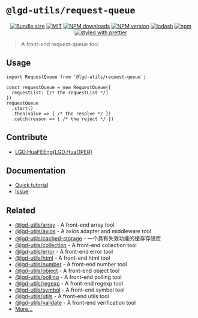 <!--
 * @Author: shiconghua
 * @Alias: LGD.HuaFEEng
 * @Date: 2021-09-19 22:59:53
 * @LastEditTime: 2021-12-10 17:40:12
 * @LastEditors: shiconghua
 * @Description: file content
 * @FilePath: \lgd-utils\packages\request-queue\README.md
-->
# `@lgd-utils/request-queue`

<div align="center">

[![Bundle size](https://img.shields.io/bundlephobia/minzip/@lgd-utils/request-queue.svg)](https://bundlephobia.com/result?p=@lgd-utils/request-queue)
[![MIT](https://img.shields.io/badge/license-MIT-000000.svg)](https://opensource.org/licenses/MIT/)
[![NPM downloads](https://img.shields.io/npm/dm/@lgd-utils/request-queue.svg?style=flat)](https://npmjs.org/package/@lgd-utils/request-queue)
[![NPM version](https://img.shields.io/npm/v/@lgd-utils/request-queue.svg?style=flat)](https://npmjs.org/package/@lgd-utils/request-queue)
[![lodash](https://img.shields.io/badge/lodash-4-green.svg)](https://github.com/lodash/lodash)
[![npm](https://img.shields.io/npm/dt/@lgd-utils/request-queue)](https://www.npmjs.com/package/@lgd-utils/request-queue)
[![styled with prettier](https://img.shields.io/badge/styled_with-prettier-ff69b4.svg)](https://github.com/prettier/prettier)

</div>

> A front-end request-queue tool

## Usage

```
import RequestQueue from '@lgd-utils/request-queue';

const requestQueue = new RequestQueue({
  requestList: [/* the requestList */]
})
requestQueue
  .start()
  .then(value => { /* the resolve */ })
  .catch(reason => { /* the reject */ })
```

## Contribute

- [LGD.HuaFEEng(LGD.HuaOPER)][blog]

## Documentation

- [Quick tutorial](https://github.com/LGDHuaOPER/lgd-utils/tree/main/packages/request-queue#readme)
- [Issue](https://github.com/LGDHuaOPER/lgd-utils/issues)

## Related

- [@lgd-utils/array](https://github.com/LGDHuaOPER/lgd-utils/tree/main/packages/array) - A front-end array tool
- [@lgd-utils/axios](https://github.com/LGDHuaOPER/lgd-utils/tree/main/packages/axios) - A axios adapter and middleware tool
- [@lgd-utils/cached-storage](https://github.com/LGDHuaOPER/lgd-utils/tree/main/packages/cached-storage) - 一个具有失效功能的缓存存储库
- [@lgd-utils/collection](https://github.com/LGDHuaOPER/lgd-utils/tree/main/packages/collection) - A front-end collection tool
- [@lgd-utils/error](https://github.com/LGDHuaOPER/lgd-utils/tree/main/packages/error) - A front-end error tool
- [@lgd-utils/html](https://github.com/LGDHuaOPER/lgd-utils/tree/main/packages/html) - A front-end html tool
- [@lgd-utils/number](https://github.com/LGDHuaOPER/lgd-utils/tree/main/packages/number) - A front-end number tool
- [@lgd-utils/object](https://github.com/LGDHuaOPER/lgd-utils/tree/main/packages/object) - A front-end object tool
- [@lgd-utils/polling](https://github.com/LGDHuaOPER/lgd-utils/tree/main/packages/polling) - A front-end polling tool
- [@lgd-utils/regexp](https://github.com/LGDHuaOPER/lgd-utils/tree/main/packages/regexp) - A front-end regexp tool
- [@lgd-utils/symbol](https://github.com/LGDHuaOPER/lgd-utils/tree/main/packages/symbol) - A front-end symbol tool
- [@lgd-utils/utils](https://github.com/LGDHuaOPER/lgd-utils/tree/main/packages/utils) - A front-end utils tool
- [@lgd-utils/validate](https://github.com/LGDHuaOPER/lgd-utils/tree/main/packages/validate) - A front-end verification tool
- [More…](https://github.com/LGDHuaOPER/lgd-utils)

[blog]: https://lgdhuaoper.github.io/ '敬昭的博客'
